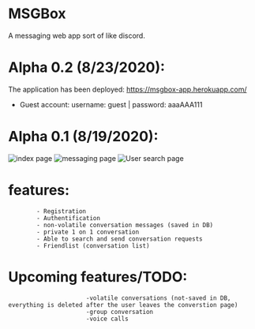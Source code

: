 # MSGBox

A messaging web app sort of like discord.

# Alpha 0.2 (8/23/2020):
The application has been deployed: https://msgbox-app.herokuapp.com/

- Guest account: username: guest | password: aaaAAA111


# Alpha 0.1 (8/19/2020):

![index page](https://scontent-yyz1-1.xx.fbcdn.net/v/t1.15752-9/118041241_1630498620453393_3928945043650688545_n.png?_nc_cat=105&_nc_sid=b96e70&_nc_ohc=filIPgwBNOwAX-Dklxm&_nc_ht=scontent-yyz1-1.xx&oh=408fc9c64618d7e6e08ec0baa200cd49&oe=5F696115)
![messaging page](https://scontent-yyz1-1.xx.fbcdn.net/v/t1.15752-9/118136325_342639296907698_2990882932071934658_n.png?_nc_cat=102&_nc_sid=b96e70&_nc_ohc=MBSL-fj7p44AX8yUJxE&_nc_ht=scontent-yyz1-1.xx&oh=e317c693f4db827c522870a90ccad44f&oe=5F6204F9)
![User search page](https://scontent-yyz1-1.xx.fbcdn.net/v/t1.15752-9/118244281_725466558234521_2869796037218235120_n.png?_nc_cat=102&_nc_sid=b96e70&_nc_ohc=2guBdCj9VRgAX80TDKc&_nc_ht=scontent-yyz1-1.xx&oh=8d19023f7950abdf91b48d79c831ff74&oe=5F669C82)


# features: 
            - Registration
            - Authentification
            - non-volatile conversation messages (saved in DB)
            - private 1 on 1 conversation
            - Able to search and send conversation requests
            - Friendlist (conversation list)


# Upcoming features/TODO: 
                          -volatile conversations (not-saved in DB, everything is deleted after the user leaves the converstion page)
                          -group conversation
                          -voice calls
